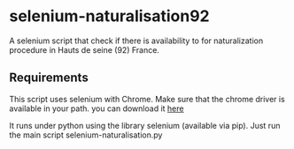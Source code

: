 # selenium-naturalisation92
A selenium script that check if there is availability to for naturalization procedure in Hauts de seine (92) France.

## Requirements
This script uses selenium with Chrome. Make sure that the chrome driver is available in your path. you can download it [here](http://chromedriver.chromium.org)

It runs under python using the library selenium (available via pip). Just run the main script selenium-naturalisation.py
